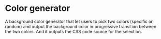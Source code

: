 # Color generator

A background color generator that let users to pick two colors (specific or random) and output the background color in progressive transition between the two colors. And it outputs the CSS code source for the selection.
